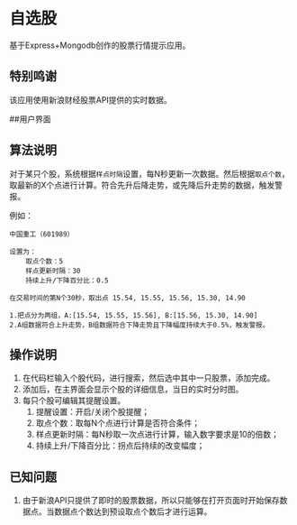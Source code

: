 # 自选股
基于Express+Mongodb创作的股票行情提示应用。

## 特别鸣谢
该应用使用新浪财经股票API提供的实时数据。

##用户界面

## 算法说明
对于某只个股，系统根据`样点时隔`设置，每N秒更新一次数据。然后根据`取点个数`，取最新的X个点进行计算。符合先升后降走势，或先降后升走势的数据，触发警报。

例如：

	中国重工（601989）
 
	设置为：
		取点个数：5
		样点更新时隔：30
		持续上升/下降百分比：0.5

	在交易时间的第N个30秒，取出点 15.54, 15.55, 15.56, 15.30, 14.90

	1.把点分为两组，A:[15.54, 15.55, 15.56], B:[15.56, 15.30, 14.90]
	2.A组数据符合上升走势，B组数据符合下降走势且下降幅度持续大于0.5%，触发警报。


## 操作说明
1. 在代码栏输入个股代码，进行搜索，然后选中其中一只股票，添加完成。
2. 添加后，在主界面会显示个股的详细信息，当日的实时分时图。
3. 每只个股可编辑其提醒设置。
	1. 提醒设置：开启/关闭个股提醒；
	2. 取点个数：取每N个点进行计算是否符合条件；
	3. 样点更新时隔：每N秒取一次点进行计算，输入数字要求是10的倍数；
	4. 持续上升/下降百分比：拐点后持续的改变幅度；



## 已知问题
1. 由于新浪API只提供了即时的股票数据，所以只能够在打开页面时开始保存数据点。当数据点个数达到预设取点个数后才进行运算。